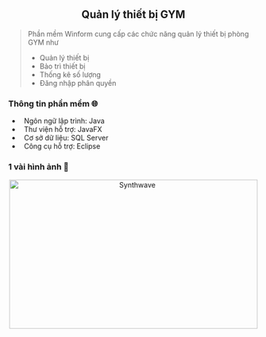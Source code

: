 <h2 align="center">Quản lý thiết bị GYM</h2>

> Phần mềm Winform cung cấp các chức năng quản lý thiết bị phòng GYM như
> - Quản lý thiết bị
> - Bảo trì thiết bị
> - Thống kê số lượng
> - Đăng nhập phân quyền

### Thông tin phần mềm 🌐
- &nbsp; Ngôn ngữ lập trình: Java
- &nbsp; Thư viện hỗ trợ: JavaFX
- &nbsp; Cơ sở dữ liệu: SQL Server
- &nbsp; Công cụ hỗ trợ: Eclipse

### 1 vài hình ảnh 🌱

<p align="center"><img src="https://user-images.githubusercontent.com/48283189/119209578-8b201980-bad1-11eb-860c-0b3c745623ef.png" alt="Synthwave" height="300" width="500"></p>
